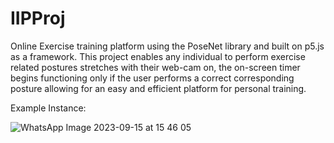 # IIPProj

Online Exercise training platform using the PoseNet library and built on p5.js as a framework. This project enables any individual to perform exercise related postures stretches with their web-cam on, the on-screen timer begins functioning only if the user performs a correct corresponding posture allowing for an easy and efficient platform for personal training.

Example Instance:

![WhatsApp Image 2023-09-15 at 15 46 05](https://github.com/NeelGhoshal/IIPProj/assets/72409908/b19f6b8c-66a7-414a-8d53-78d215ee9dd7)
